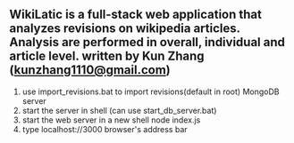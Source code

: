 WikiLatic is a full-stack web application that analyzes revisions on wikipedia articles. Analysis are performed in overall, individual and article level.
written by Kun Zhang (kunzhang1110@gmail.com)
-----------------------------------------------------------------------------------
1. use import_revisions.bat to import revisions(default in root) MongoDB server
2. start the server in shell (can use start_db_server.bat)
3. start the web server in a new shell
		node index.js
4. type localhost://3000 browser's address bar

